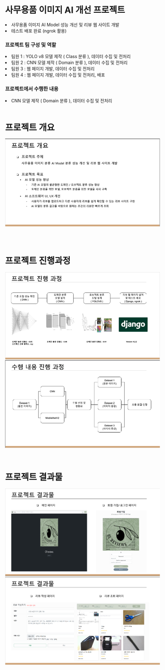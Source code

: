 <h1>사무용품 이미지 AI 개선 프로젝트</h1>
<li>사무용품 이미지 AI Model 성능 개선 및 리뷰 웹 사이트 개발</li>
<li>테스트 배포 완료 (ngrok 활용)</li>
<div>
<h3>프로젝트 팀 구성 및 역할</h3>
<li>팀원 1 : YOLO v8 모델 제작 ( Class 분류 ), 데이터 수집 및 전처리</li>
<li>팀원 2 : CNN 모델 제작 ( Domain 분류 ), 데이터 수집 및 전처리</li>
<li>팀원 3 : 웹 페이지 개발, 데이터 수집 및 전처리</li>
<li>팀원 4 : 웹 페이지 개발, 데이터 수집 및 전처리, 배포</li>
</div>
<div>
<h3>프로젝트에서 수행한 내용</h3>
<li>CNN 모델 제작 ( Domain 분류 ), 데이터 수집 및 전처리</li>
</div>
<br>
<div>
<h1>프로젝트 개요</h1>

![프로젝트 개요](./images/intro.png)
<div>
</br>
<br>
<div>
<h1>프로젝트 진행과정 </h1>

![프로젝트 전체 진행 과정](./images/procedure1.png)
![수행 내용 진행 과정](./images/procedure2.png)
</div>
</br>
<div>
<h1>프로젝트 결과물</h1>

![프로젝트 결과물](./images/result1.png)
![프로젝트 결과물](./images/result2.png)
</div>
</br>

